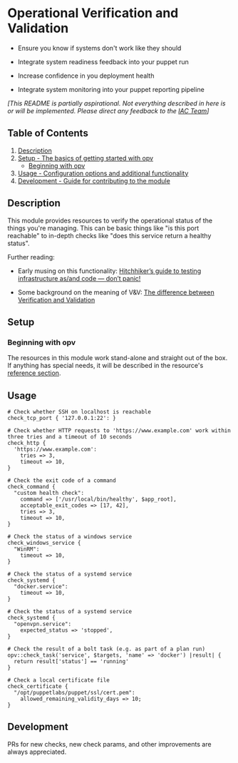 # Operational Verification and Validation

* Ensure you know if systems don't work like they should

* Integrate system readiness feedback into your puppet run

* Increase confidence in you deployment health

* Integrate system monitoring into your puppet reporting pipeline

_[This README is partially aspirational. Not everything described in here is or will be implemented. Please direct any feedback to the [IAC Team](https://puppetlabs.github.io/iac/team/2021/01/20/reaching-out.html)]_

## Table of Contents

1. [Description](#description)
1. [Setup - The basics of getting started with opv](#setup)
    * [Beginning with opv](#beginning-with-opv)
1. [Usage - Configuration options and additional functionality](#usage)
1. [Development - Guide for contributing to the module](#development)

## Description

This module provides resources to verify the operational status of the things you're managing.
This can be basic things like "is this port reachable" to in-depth checks like "does this service return a healthy status".

Further reading:

* Early musing on this functionality: [Hitchhiker’s guide to testing infrastructure as/and code — don’t panic!](https://puppet.com/blog/hitchhikers-guide-to-testing-infrastructure-as-and-code/)

* Some background on the meaning of V&V: [The difference between Verification and Validation](https://www.easterbrook.ca/steve/2010/11/the-difference-between-verification-and-validation/)

## Setup

### Beginning with opv

The resources in this module work stand-alone and straight out of the box.
If anything has special needs, it will be described in the resource's [reference section](./REFERENCE.md).

## Usage

```puppet
# Check whether SSH on localhost is reachable
check_tcp_port { '127.0.0.1:22': }
```

```puppet
# Check whether HTTP requests to 'https://www.example.com' work within three tries and a timeout of 10 seconds
check_http {
  'https://www.example.com':
    tries => 3,
    timeout => 10,
}
```

```puppet
# Check the exit code of a command
check_command {
  "custom health check":
    command => ['/usr/local/bin/healthy', $app_root],
    acceptable_exit_codes => [17, 42],
    tries => 3,
    timeout => 10,
}
```

```puppet
# Check the status of a windows service
check_windows_service {
  "WinRM":
    timeout => 10,
}
```

```puppet
# Check the status of a systemd service
check_systemd {
  "docker.service":
    timeout => 10,
}
```

```puppet
# Check the status of a systemd service
check_systemd {
  "openvpn.service":
    expected_status => 'stopped',
}
```

```puppet
# Check the result of a bolt task (e.g. as part of a plan run)
opv::check_task('service', $targets, 'name' => 'docker') |result| {
  return result['status'] == 'running'
}
```

```puppet
# Check a local certificate file
check_certificate {
  "/opt/puppetlabs/puppet/ssl/cert.pem":
    allowed_remaining_validity_days => 10;
}
```

## Development

PRs for new checks, new check params, and other improvements are always appreciated.

[1]: https://puppet.com/docs/pdk/latest/pdk_generating_modules.html
[2]: https://puppet.com/docs/puppet/latest/puppet_strings.html
[3]: https://puppet.com/docs/puppet/latest/puppet_strings_style.html
